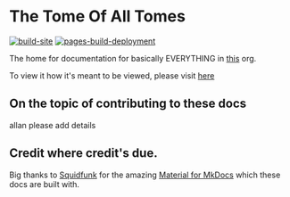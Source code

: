 # The Tome Of All Tomes
[![build-site](https://github.com/The-Incipisphere/The-Tome-Of-All-Tomes/actions/workflows/build-site.yml/badge.svg)](https://github.com/The-Incipisphere/The-Tome-Of-All-Tomes/actions/workflows/build-site.yml) [![pages-build-deployment](https://github.com/The-Incipisphere/The-Tome-Of-All-Tomes/actions/workflows/pages/pages-build-deployment/badge.svg?branch=gh-pages)](https://github.com/The-Incipisphere/The-Tome-Of-All-Tomes/actions/workflows/pages/pages-build-deployment)

The home for documentation for basically EVERYTHING in [this](https://github.com/The-Incipisphere/) org.

To view it how it's meant to be viewed, please visit [here](https://the-incipisphere.github.io/The-Tome-Of-All-Tomes/)

## On the topic of contributing to these docs

allan please add details

## Credit where credit's due.

Big thanks to [Squidfunk](https://github.com/squidfunk) for the amazing [Material for MkDocs](https://squidfunk.github.io/mkdocs-material/) which these docs are built with.